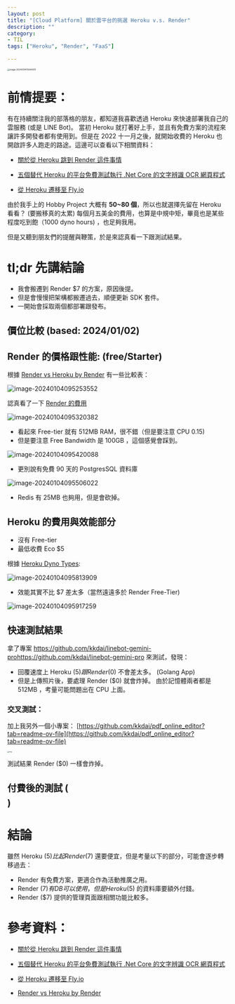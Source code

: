 ```yaml
---
layout: post
title: "[Cloud Platform] 關於雲平台的挑選 Heroku v.s. Render"
description: ""
category: 
- TIL
tags: ["Heroku", "Render", "FaaS"]

---
```


<img src="../images/2022/image-20240104115649015.png" alt="image-20240104115649015" style="zoom:33%;" />

# 前情提要：

有在持續關注我的部落格的朋友，都知道我喜歡透過 Heroku 來快速部署我自己的雲服務 (或是 LINE Bot)。 當初 Heroku 就打著好上手，並且有免費方案的流程來讓許多開發者都有使用到。但是在 2022 十一月之後，就開始收費的 Heroku 也開啟許多人跑走的路途。這邊可以查看以下相關資料：

- [關於從 Heroku 跳到 Render 這件事情](https://israynotarray.com/other/20221213/3036227586/)

- [五個替代 Heroku  的平台免費測試執行 .Net Core 的文字辨識 OCR 網頁程式](https://blog.user.today/fly-io-asp-net-core-docker-ocr/)

- [從 Heroku 遷移至 Fly.io](https://medium.com/codememo/%E7%AD%86%E8%A8%98-%E5%BE%9E-heroku-%E9%81%B7%E7%A7%BB%E8%87%B3-fly-io-5f9f5cdb837b)

由於我手上的 Hobby Project 大概有 **50~80 個**，所以也就選擇先留在 Heroku 看看？ (要搬移真的太累) 每個月五美金的費用，也算是中規中矩，畢竟也是某些程度吃到飽（1000 dyno hours) ，也足夠我用。

但是又聽到朋友們的提醒與鞭策，於是來認真看一下跟測試結果。



# tl;dr 先講結論

- 我會搬遷到 Render $7 的方案，原因後提。
- 但是會慢慢把架構都搬遷過去，順便更新 SDK 套件。
- 一開始會採取兩個都部署跟發布。



## 價位比較 (based: 2024/01/02)

## Render 的價格跟性能: (free/Starter)

根據 [Render vs Heroku by Render](https://docs.render.com/render-vs-heroku-comparison) 有一些比較表：

![image-20240104095253552](../images/2022/image-20240104095253552.png)

認真看了一下 [Render 的費用](https://render.com/pricing) 

![image-20240104095320382](../images/2022/image-20240104095320382.png)

- 看起來 Free-tier 就有 512MB RAM，很不錯（但是要注意 CPU 0.15)
- 但是要注意 Free Bandwidth 是 100GB ，這個感覺會踩到。

![image-20240104095420088](../images/2022/image-20240104095420088.png)

- 更別說有免費 90 天的 PostgresSQL 資料庫 

![image-20240104095506022](../images/2022/image-20240104095506022.png)

- Redis 有 25MB 也夠用，但是會砍掉。



## Heroku 的費用與效能部分

- 沒有 Free-tier 
- 最低收費 Eco $5

根據 [Heroku Dyno Types](https://devcenter.heroku.com/articles/dyno-types):

![image-20240104095813909](../images/2022/image-20240104095813909.png)

- 效能其實不比 $7 差太多（當然遠遠多於 Render Free-Tier)

![image-20240104095917259](../images/2022/image-20240104095917259.png)

## 快速測試結果

拿了專案 https://github.com/kkdai/linebot-gemini-prohttps://github.com/kkdai/linebot-gemini-pro 來測試，發現：

- 回覆速度上 Heroku ($5) 跟 Render ($0) 不會差太多。 (Golang App)
- 但是上傳照片後，要處理 Render ($0) 就會炸掉。 由於記憶體兩者都是 512MB ，考量可能問題出在 CPU 上面。

### 交叉測試：

加上我另外一個小專案： [https://github.com/kkdai/pdf_online_editor?tab=readme-ov-file](https://github.com/kkdai/pdf_online_editor?tab=readme-ov-file)

<img src="../images/2022/demo.png" alt="img" style="zoom:25%;" />

測試結果 Render ($0) 一樣會炸掉。

## 付費後的測試 ($$$$)



# 結論

雖然 Heroku ($5)  比起 Render ($7) 還要便宜，但是考量以下的部分，可能會逐步轉移過去：

- Render 有免費方案，更適合作為活動推廣之用。 
- Render ($7)  有 DB 可以使用，但是 Heroku ($5)   的資料庫要額外付錢。
- Render ($7)  提供的管理頁面跟相關功能比較多。



# 參考資料：

- [關於從 Heroku 跳到 Render 這件事情](https://israynotarray.com/other/20221213/3036227586/)

- [五個替代 Heroku  的平台免費測試執行 .Net Core 的文字辨識 OCR 網頁程式](https://blog.user.today/fly-io-asp-net-core-docker-ocr/)

- [從 Heroku 遷移至 Fly.io](https://medium.com/codememo/%E7%AD%86%E8%A8%98-%E5%BE%9E-heroku-%E9%81%B7%E7%A7%BB%E8%87%B3-fly-io-5f9f5cdb837b)

- [Render vs Heroku by Render](https://docs.render.com/render-vs-heroku-comparison)

